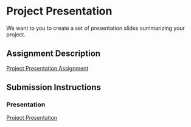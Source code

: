 # Project Presentation
We want to you to create a set of presentation slides summarizing your project.

## Assignment Description
[Project Presentation Assignment](https://education.launchcode.org/liftoff/assignments/project-presentation/)

## Submission Instructions

### Presentation
[Project Presentation](https://github.com/mdshaffer8/liftoff-assignments/blob/master/Teacher's%20Aid%20Capstone%20Project.pdf)
